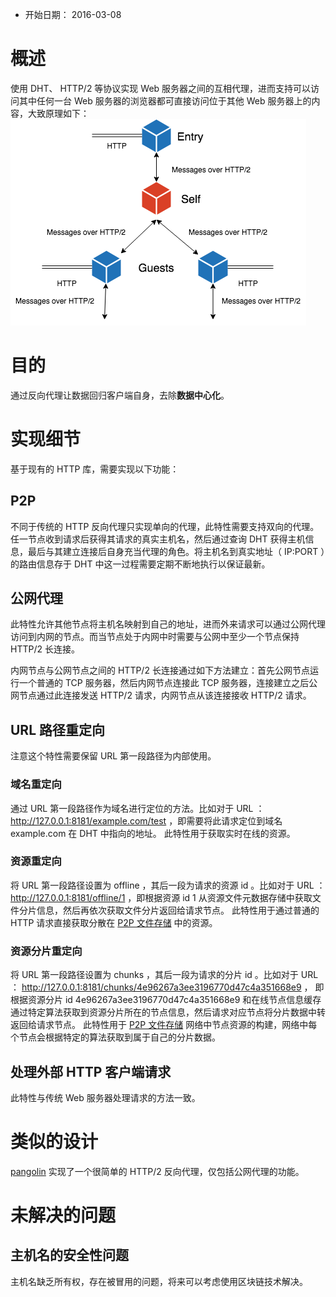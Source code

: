 - 开始日期： 2016-03-08

# 概述

使用 DHT、 HTTP/2 等协议实现 Web 服务器之间的互相代理，进而支持可以访问其中任何一台 Web 服务器的浏览器都可直接访问位于其他 Web 服务器上的内容，大致原理如下：
![](http2_reverse_proxy.png)

# 目的

通过反向代理让数据回归客户端自身，去除**数据中心化**。

# 实现细节

基于现有的 HTTP 库，需要实现以下功能：

## P2P
不同于传统的 HTTP 反向代理只实现单向的代理，此特性需要支持双向的代理。任一节点收到请求后获得其请求的真实主机名，然后通过查询 DHT 获得主机信息，最后与其建立连接后自身充当代理的角色。将主机名到真实地址（ IP:PORT ）的路由信息存于 DHT 中这一过程需要定期不断地执行以保证最新。

## 公网代理
此特性允许其他节点将主机名映射到自己的地址，进而外来请求可以通过公网代理访问到内网的节点。而当节点处于内网中时需要与公网中至少一个节点保持 HTTP/2 长连接。

内网节点与公网节点之间的 HTTP/2 长连接通过如下方法建立：首先公网节点运行一个普通的 TCP 服务器，然后内网节点连接此 TCP 服务器，连接建立之后公网节点通过此连接发送 HTTP/2 请求，内网节点从该连接接收 HTTP/2 请求。

## URL 路径重定向
注意这个特性需要保留 URL 第一段路径为内部使用。

### 域名重定向
通过 URL 第一段路径作为域名进行定位的方法。比如对于 URL ： http://127.0.0.1:8181/example.com/test ，即需要将此请求定位到域名 example.com 在 DHT 中指向的地址。
此特性用于获取实时在线的资源。

### 资源重定向
将 URL 第一段路径设置为 offline ，其后一段为请求的资源 id 。比如对于 URL ： http://127.0.0.1:8181/offline/1 ，即根据资源 id 1 从资源文件元数据存储中获取文件分片信息，然后再依次获取文件分片返回给请求节点。
此特性用于通过普通的 HTTP 请求直接获取分散在 [P2P 文件存储](p2p-file-store.md) 中的资源。

### 资源分片重定向
将 URL 第一段路径设置为 chunks ，其后一段为请求的分片 id 。比如对于 URL ： http://127.0.0.1:8181/chunks/4e96267a3ee3196770d47c4a351668e9 ， 即根据资源分片 id 4e96267a3ee3196770d47c4a351668e9 和在线节点信息缓存通过特定算法获取到资源分片所在的节点信息，然后请求对应节点将分片数据中转返回给请求节点。
此特性用于 [P2P 文件存储](p2p-file-store.md) 网络中节点资源的构建，网络中每个节点会根据特定的算法获取到属于自己的分片数据。

## 处理外部 HTTP 客户端请求
此特性与传统 Web 服务器处理请求的方法一致。

# 类似的设计
[pangolin](https://github.com/qgy18/pangolin) 实现了一个很简单的 HTTP/2 反向代理，仅包括公网代理的功能。

# 未解决的问题
## 主机名的安全性问题
主机名缺乏所有权，存在被冒用的问题，将来可以考虑使用区块链技术解决。
